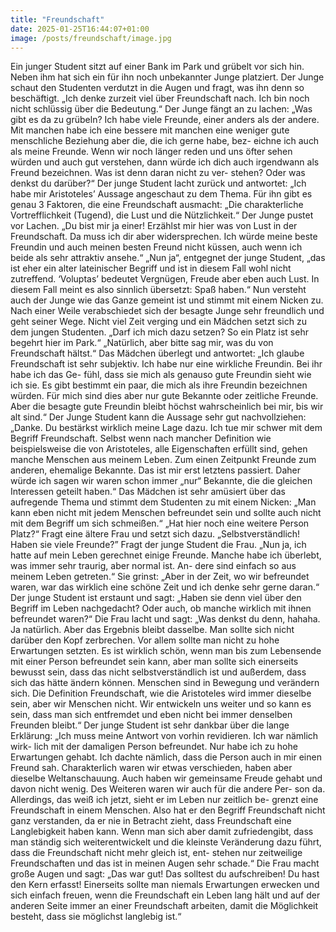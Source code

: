 ```yaml
---
title: "Freundschaft"
date: 2025-01-25T16:44:07+01:00
image: /posts/freundschaft/image.jpg
---
```


Ein junger Student sitzt auf einer Bank im Park und grübelt vor sich hin.
Neben ihm hat sich ein für ihn noch unbekannter Junge platziert. Der
Junge schaut den Studenten verdutzt in die Augen und fragt, was ihn
denn so beschäftigt. „Ich denke zurzeit viel über Freundschaft nach. Ich
bin noch nicht schlüssig über die Bedeutung.“ Der Junge fängt an zu
lachen: „Was gibt es da zu grübeln? Ich habe viele Freunde, einer anders
als der andere. Mit manchen habe ich eine bessere mit manchen eine
weniger gute menschliche Beziehung aber die, die ich gerne habe, bez-
eichne ich auch als meine Freunde. Wenn wir noch länger reden und uns
öfter sehen würden und auch gut verstehen, dann würde ich dich auch
irgendwann als Freund bezeichnen. Was ist denn daran nicht zu ver-
stehen? Oder was denkst du darüber?“ Der junge Student lacht zurück
und antwortet: „Ich habe mir Aristoteles’ Aussage angeschaut zu dem
Thema. Für ihn gibt es genau 3 Faktoren, die eine Freundschaft
ausmacht: „Die charakterliche Vortrefflichkeit (Tugend), die Lust und
die Nützlichkeit.“ Der Junge pustet vor Lachen. „Du bist mir ja einer!
Erzählst mir hier was von Lust in der Freundschaft. Da muss ich dir aber
widersprechen. Ich würde meine beste Freundin und auch meinen besten
Freund nicht küssen, auch wenn ich beide als sehr attraktiv ansehe.“
„Nun ja“, entgegnet der junge Student, „das ist eher ein alter lateinischer
Begriff und ist in diesem Fall wohl nicht zutreffend. ‘Voluptas’ bedeutet
Vergnügen, Freude aber eben auch Lust. In diesem Fall meint es also
sinnlich übersetzt: Spaß haben.“ Nun versteht auch der Junge wie das
Ganze gemeint ist und stimmt mit einem Nicken zu. Nach einer Weile
verabschiedet sich der besagte Junge sehr freundlich und geht seiner
Wege. Nicht viel Zeit verging und ein Mädchen setzt sich zu dem jungen
Studenten. „Darf ich mich dazu setzen? So ein Platz ist sehr begehrt hier
im Park.“ „Natürlich, aber bitte sag mir, was du von Freundschaft hältst.“
Das Mädchen überlegt und antwortet: „Ich glaube Freundschaft ist sehr
subjektiv. Ich habe nur eine wirkliche Freundin. Bei ihr habe ich das Ge-
fühl, dass sie mich als genauso gute Freundin sieht wie ich sie. Es gibt
bestimmt ein paar, die mich als ihre Freundin bezeichnen würden. Für
mich sind dies aber nur gute Bekannte oder zeitliche Freunde. Aber die
besagte gute Freundin bleibt höchst wahrscheinlich bei mir, bis wir alt
sind.“ Der Junge Student kann die Aussage sehr gut nachvollziehen:
„Danke. Du bestärkst wirklich meine Lage dazu. Ich tue mir schwer mit
dem Begriff Freundschaft. Selbst wenn nach mancher Definition wie
beispielsweise die von Aristoteles, alle Eigenschaften erfüllt sind, gehen
manche Menschen aus meinem Leben. Zum einen Zeitpunkt Freunde
zum anderen, ehemalige Bekannte. Das ist mir erst letztens passiert.
Daher würde ich sagen wir waren schon immer „nur“ Bekannte, die die
gleichen Interessen geteilt haben.“ Das Mädchen ist sehr amüsiert über
das aufregende Thema und stimmt dem Studenten zu mit einem Nicken:
„Man kann eben nicht mit jedem Menschen befreundet sein und sollte
auch nicht mit dem Begriff um sich schmeißen.“ „Hat hier noch eine
weitere Person Platz?“ Fragt eine ältere Frau und setzt sich dazu.
„Selbstverständlich! Haben sie viele Freunde?” Fragt der junge Student
die Frau. „Nun ja, ich hatte auf mein Leben gerechnet einige Freunde.
Manche habe ich überlebt, was immer sehr traurig, aber normal ist. An-
dere sind einfach so aus meinem Leben getreten.“ Sie grinst: „Aber in
der Zeit, wo wir befreundet waren, war das wirklich eine schöne Zeit und
ich denke sehr gerne daran.“ Der junge Student ist erstaunt und sagt:
„Haben sie denn viel über den Begriff im Leben nachgedacht? Oder
auch, ob manche wirklich mit ihnen befreundet waren?“ Die Frau lacht
und sagt: „Was denkst du denn, hahaha. Ja natürlich. Aber das Ergebnis
bleibt dasselbe. Man sollte sich nicht darüber den Kopf zerbrechen. Vor
allem sollte man nicht zu hohe Erwartungen setzten. Es ist wirklich
schön, wenn man bis zum Lebensende mit einer Person befreundet sein
kann, aber man sollte sich einerseits bewusst sein, dass das nicht
selbstverständlich ist und außerdem, dass sich das hätte ändern können.
Menschen sind in Bewegung und verändern sich. Die Definition
Freundschaft, wie die Aristoteles wird immer dieselbe sein, aber wir
Menschen nicht. Wir entwickeln uns weiter und so kann es sein, dass
man sich entfremdet und eben nicht bei immer denselben Freunden
bleibt.“ Der junge Student ist sehr dankbar über die lange Erklärung:
„Ich muss meine Antwort von vorhin revidieren. Ich war nämlich wirk-
lich mit der damaligen Person befreundet. Nur habe ich zu hohe
Erwartungen gehabt. Ich dachte nämlich, dass die Person auch in mir
einen Freund sah. Charakterlich waren wir etwas verschieden, haben aber
dieselbe Weltanschauung. Auch haben wir gemeinsame Freude gehabt
und davon nicht wenig. Des Weiteren waren wir auch für die andere Per-
son da. Allerdings, das weiß ich jetzt, sieht er im Leben nur zeitlich be-
grenzt eine Freundschaft in einem Menschen. Also hat er den Begriff
Freundschaft nicht ganz verstanden, da er nie in Betracht zieht, dass
Freundschaft eine Langlebigkeit haben kann. Wenn man sich aber damit
zufriedengibt, dass man ständig sich weiterentwickelt und die kleinste
Veränderung dazu führt, dass die Freundschaft nicht mehr gleich ist, ent-
stehen nur zeitweilige Freundschaften und das ist in meinen Augen sehr
schade.“ Die Frau macht große Augen und sagt: „Das war gut! Das
solltest du aufschreiben! Du hast den Kern erfasst! Einerseits sollte man
niemals Erwartungen erwecken und sich einfach freuen, wenn die
Freundschaft ein Leben lang hält und auf der anderen Seite immer an
einer Freundschaft arbeiten, damit die Möglichkeit besteht, dass sie
möglichst langlebig ist.“
